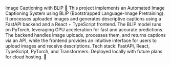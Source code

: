 Image Captioning with BLIP 🚀
This project implements an Automated Image Captioning System using BLIP (Bootstrapped Language-Image Pretraining). It processes uploaded images and generates descriptive captions using a FastAPI backend and a React + TypeScript frontend. The BLIP model runs on PyTorch, leveraging GPU acceleration for fast and accurate predictions. The backend handles image uploads, processes them, and returns captions via an API, while the frontend provides an intuitive interface for users to upload images and receive descriptions. Tech stack: FastAPI, React, TypeScript, PyTorch, and Transformers. Deployed locally with future plans for cloud hosting. 🚀
